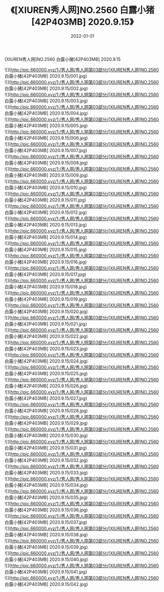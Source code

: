 ﻿---
layout: post
title:  《[XIUREN秀人网]NO.2560 白露小猪[42P403MB] 2020.9.15》
date:   2022-01-01
img: http://pic.660000.xyz/1:/秀人网/秀人网第03部分/[XIUREN秀人网]NO.2560 白露小猪[42P403MB] 2020.9.15/000.jpg
categories: [美女, 清纯, 唯美]
---

[XIUREN秀人网]NO.2560 白露小猪[42P403MB] 2020.9.15

 ![](http://pic.660000.xyz/1:/秀人网/秀人网第03部分/[XIUREN秀人网]NO.2560 白露小猪[42P403MB] 2020.9.15/001.jpg) <br>![](http://pic.660000.xyz/1:/秀人网/秀人网第03部分/[XIUREN秀人网]NO.2560 白露小猪[42P403MB] 2020.9.15/002.jpg) <br>![](http://pic.660000.xyz/1:/秀人网/秀人网第03部分/[XIUREN秀人网]NO.2560 白露小猪[42P403MB] 2020.9.15/003.jpg) <br>![](http://pic.660000.xyz/1:/秀人网/秀人网第03部分/[XIUREN秀人网]NO.2560 白露小猪[42P403MB] 2020.9.15/004.jpg) <br>![](http://pic.660000.xyz/1:/秀人网/秀人网第03部分/[XIUREN秀人网]NO.2560 白露小猪[42P403MB] 2020.9.15/005.jpg) <br>![](http://pic.660000.xyz/1:/秀人网/秀人网第03部分/[XIUREN秀人网]NO.2560 白露小猪[42P403MB] 2020.9.15/006.jpg) <br>![](http://pic.660000.xyz/1:/秀人网/秀人网第03部分/[XIUREN秀人网]NO.2560 白露小猪[42P403MB] 2020.9.15/007.jpg) <br>![](http://pic.660000.xyz/1:/秀人网/秀人网第03部分/[XIUREN秀人网]NO.2560 白露小猪[42P403MB] 2020.9.15/008.jpg) <br>![](http://pic.660000.xyz/1:/秀人网/秀人网第03部分/[XIUREN秀人网]NO.2560 白露小猪[42P403MB] 2020.9.15/009.jpg) <br>![](http://pic.660000.xyz/1:/秀人网/秀人网第03部分/[XIUREN秀人网]NO.2560 白露小猪[42P403MB] 2020.9.15/010.jpg) <br>![](http://pic.660000.xyz/1:/秀人网/秀人网第03部分/[XIUREN秀人网]NO.2560 白露小猪[42P403MB] 2020.9.15/011.jpg) <br>![](http://pic.660000.xyz/1:/秀人网/秀人网第03部分/[XIUREN秀人网]NO.2560 白露小猪[42P403MB] 2020.9.15/012.jpg) <br>![](http://pic.660000.xyz/1:/秀人网/秀人网第03部分/[XIUREN秀人网]NO.2560 白露小猪[42P403MB] 2020.9.15/013.jpg) <br>![](http://pic.660000.xyz/1:/秀人网/秀人网第03部分/[XIUREN秀人网]NO.2560 白露小猪[42P403MB] 2020.9.15/014.jpg) <br>![](http://pic.660000.xyz/1:/秀人网/秀人网第03部分/[XIUREN秀人网]NO.2560 白露小猪[42P403MB] 2020.9.15/015.jpg) <br>![](http://pic.660000.xyz/1:/秀人网/秀人网第03部分/[XIUREN秀人网]NO.2560 白露小猪[42P403MB] 2020.9.15/016.jpg) <br>![](http://pic.660000.xyz/1:/秀人网/秀人网第03部分/[XIUREN秀人网]NO.2560 白露小猪[42P403MB] 2020.9.15/017.jpg) <br>![](http://pic.660000.xyz/1:/秀人网/秀人网第03部分/[XIUREN秀人网]NO.2560 白露小猪[42P403MB] 2020.9.15/018.jpg) <br>![](http://pic.660000.xyz/1:/秀人网/秀人网第03部分/[XIUREN秀人网]NO.2560 白露小猪[42P403MB] 2020.9.15/019.jpg) <br>![](http://pic.660000.xyz/1:/秀人网/秀人网第03部分/[XIUREN秀人网]NO.2560 白露小猪[42P403MB] 2020.9.15/020.jpg) <br>![](http://pic.660000.xyz/1:/秀人网/秀人网第03部分/[XIUREN秀人网]NO.2560 白露小猪[42P403MB] 2020.9.15/021.jpg) <br>![](http://pic.660000.xyz/1:/秀人网/秀人网第03部分/[XIUREN秀人网]NO.2560 白露小猪[42P403MB] 2020.9.15/022.jpg) <br>![](http://pic.660000.xyz/1:/秀人网/秀人网第03部分/[XIUREN秀人网]NO.2560 白露小猪[42P403MB] 2020.9.15/023.jpg) <br>![](http://pic.660000.xyz/1:/秀人网/秀人网第03部分/[XIUREN秀人网]NO.2560 白露小猪[42P403MB] 2020.9.15/024.jpg) <br>![](http://pic.660000.xyz/1:/秀人网/秀人网第03部分/[XIUREN秀人网]NO.2560 白露小猪[42P403MB] 2020.9.15/025.jpg) <br>![](http://pic.660000.xyz/1:/秀人网/秀人网第03部分/[XIUREN秀人网]NO.2560 白露小猪[42P403MB] 2020.9.15/026.jpg) <br>![](http://pic.660000.xyz/1:/秀人网/秀人网第03部分/[XIUREN秀人网]NO.2560 白露小猪[42P403MB] 2020.9.15/027.jpg) <br>![](http://pic.660000.xyz/1:/秀人网/秀人网第03部分/[XIUREN秀人网]NO.2560 白露小猪[42P403MB] 2020.9.15/028.jpg) <br>![](http://pic.660000.xyz/1:/秀人网/秀人网第03部分/[XIUREN秀人网]NO.2560 白露小猪[42P403MB] 2020.9.15/029.jpg) <br>![](http://pic.660000.xyz/1:/秀人网/秀人网第03部分/[XIUREN秀人网]NO.2560 白露小猪[42P403MB] 2020.9.15/030.jpg) <br>![](http://pic.660000.xyz/1:/秀人网/秀人网第03部分/[XIUREN秀人网]NO.2560 白露小猪[42P403MB] 2020.9.15/031.jpg) <br>![](http://pic.660000.xyz/1:/秀人网/秀人网第03部分/[XIUREN秀人网]NO.2560 白露小猪[42P403MB] 2020.9.15/032.jpg) <br>![](http://pic.660000.xyz/1:/秀人网/秀人网第03部分/[XIUREN秀人网]NO.2560 白露小猪[42P403MB] 2020.9.15/033.jpg) <br>![](http://pic.660000.xyz/1:/秀人网/秀人网第03部分/[XIUREN秀人网]NO.2560 白露小猪[42P403MB] 2020.9.15/034.jpg) <br>![](http://pic.660000.xyz/1:/秀人网/秀人网第03部分/[XIUREN秀人网]NO.2560 白露小猪[42P403MB] 2020.9.15/035.jpg) <br>![](http://pic.660000.xyz/1:/秀人网/秀人网第03部分/[XIUREN秀人网]NO.2560 白露小猪[42P403MB] 2020.9.15/036.jpg) <br>![](http://pic.660000.xyz/1:/秀人网/秀人网第03部分/[XIUREN秀人网]NO.2560 白露小猪[42P403MB] 2020.9.15/037.jpg) <br>![](http://pic.660000.xyz/1:/秀人网/秀人网第03部分/[XIUREN秀人网]NO.2560 白露小猪[42P403MB] 2020.9.15/038.jpg) <br>![](http://pic.660000.xyz/1:/秀人网/秀人网第03部分/[XIUREN秀人网]NO.2560 白露小猪[42P403MB] 2020.9.15/039.jpg) <br>![](http://pic.660000.xyz/1:/秀人网/秀人网第03部分/[XIUREN秀人网]NO.2560 白露小猪[42P403MB] 2020.9.15/040.jpg) <br>![](http://pic.660000.xyz/1:/秀人网/秀人网第03部分/[XIUREN秀人网]NO.2560 白露小猪[42P403MB] 2020.9.15/041.jpg) <br>![](http://pic.660000.xyz/1:/秀人网/秀人网第03部分/[XIUREN秀人网]NO.2560 白露小猪[42P403MB] 2020.9.15/042.jpg) <br>